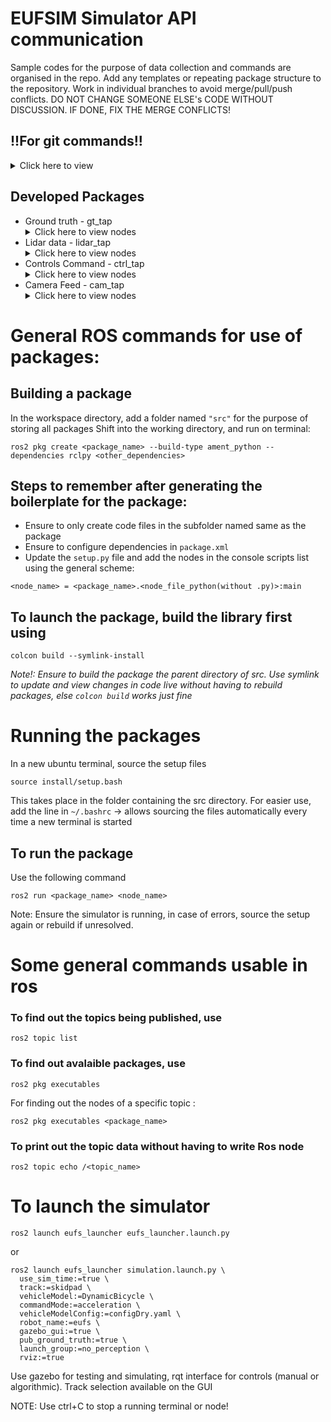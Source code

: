 # EUFSIM Simulator API communication
Sample codes for the purpose of data collection and commands are organised in the repo. Add any templates or repeating package structure to the repository. Work in individual branches to avoid merge/pull/push conflicts.
DO NOT CHANGE SOMEONE ELSE's CODE WITHOUT DISCUSSION. IF DONE, FIX THE MERGE CONFLICTS!

## !!For git commands!!
<details>
<Summary>Click here to view</summary>

# Git Basics 

This guide covers the most common Git commands you’ll need for everyday work.

---

## Initialize a Repository and set URL
```
git init
```
and then
```
git add remote origin <url>
```
## Clone a repo
```
git clone <repo_name>
```
## Staging and Update
Add files to stage with
```
git add <filename>
```
*Use '.' if staging all*

```
git commit -m "Add Message Here"
```
If pushing for the first time, set upstream:
```
git push -u origin main
```
else use directly - ```git push```

To reset or remove files after ```git add .```
use
```
git reset
```
*To discard changes use ```git reset --hard <commit_id>```

## Checking past commits
```
git log --oneline
```
## Branching
Check branches with
```
git branch
```

Create branch with
```
git branch <name>
```

Switch to branch with

```
git checkout <name>
```

## Merging branch to another
```
git merge <branch>
```

*In case of merge conflict, resolve manually. Only in worst possible cases use ```git rebase``` - rolls back to the last saved commit
</details>

## Developed Packages
* Ground truth - gt_tap  <details><summary> Click here to view nodes </summary> ```gt_pose```, ```gt_cones```, ```gt_wheels```</details>
* Lidar data - lidar_tap <details><summary> Click here to view nodes </summary> ```velodyne_tap```, ```pcviewer```, ```lidardata```</details>
* Controls Command - ctrl_tap <details><summary> Click here to view nodes </summary> </details>
* Camera Feed - cam_tap <details><summary> Click here to view nodes </summary> ```left_cam```, ```right_cam```</details>


# General ROS commands for use of packages:

## Building a package

In the workspace directory, add a folder named ```"src"``` for the purpose of storing all packages
Shift into the working directory, and run on terminal:
```
ros2 pkg create <package_name> --build-type ament_python --dependencies rclpy <other_dependencies>
```

## Steps to remember after generating the boilerplate for the package:
* Ensure to only create code files in the subfolder named same as the package
* Ensure to configure dependencies in ```package.xml```
* Update the ```setup.py``` file and add the nodes in the console scripts list using the general scheme:
```
<node_name> = <package_name>.<node_file_python(without .py)>:main
```

## To launch the package, build the library first using
```
colcon build --symlink-install
```
*Note!: Ensure to build the package the parent directory of src. Use symlink to update and view changes in code live without having to rebuild packages, else ```colcon build``` works just fine*

# Running the packages
In a new ubuntu terminal, source the setup files
```
source install/setup.bash
```
This takes place in the folder containing the src directory.
For easier use, add the line in ```~/.bashrc``` -> allows sourcing the files automatically every time a new terminal is started

## To run the package
Use the following command
```
ros2 run <package_name> <node_name>
```

Note: Ensure the simulator is running, in case of errors, source the setup again or rebuild if unresolved.



# Some general commands usable in ros

### To find out the topics being published, use
```
ros2 topic list
```

### To find out avalaible packages, use
```
ros2 pkg executables 
```

For finding out the nodes of a specific topic :
```
ros2 pkg executables <package_name>
```

### To print out the topic data without having to write Ros node
```
ros2 topic echo /<topic_name>
```


# To launch the simulator
```
ros2 launch eufs_launcher eufs_launcher.launch.py
```
or
```
ros2 launch eufs_launcher simulation.launch.py \
  use_sim_time:=true \
  track:=skidpad \
  vehicleModel:=DynamicBicycle \
  commandMode:=acceleration \
  vehicleModelConfig:=configDry.yaml \
  robot_name:=eufs \
  gazebo_gui:=true \
  pub_ground_truth:=true \
  launch_group:=no_perception \
  rviz:=true
```


Use gazebo for testing and simulating, rqt interface for controls (manual or algorithmic).
Track selection available on the GUI


NOTE: Use ctrl+C to stop a running terminal or node!